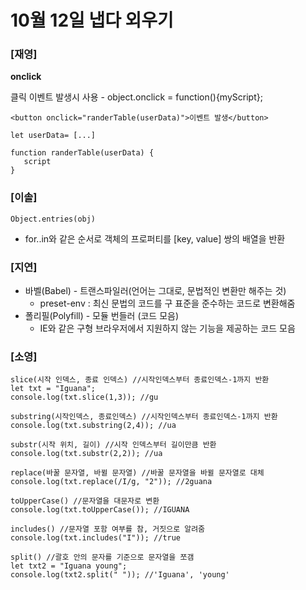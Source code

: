 # 10월 12일 냅다 외우기

### [재영]

**onclick**

클릭 이벤트 발생시 사용 - object.onclick = function(){myScript};

```
<button onclick="randerTable(userData)">이벤트 발생</button>

let userData= [...]

function randerTable(userData) {
   script
}

```

### [이솔]

```
Object.entries(obj)
```

- for..in와 같은 순서로 객체의 프로퍼티를 [key, value] 쌍의 배열을 반환

### [지연]

- 바벨(Babel) - 트랜스파일러(언어는 그대로, 문법적인 변환만 해주는 것)
  - preset-env : 최신 문법의 코드를 구 표준을 준수하는 코드로 변환해줌
- 폴리필(Polyfill) - 모듈 번들러 (코드 모음)
  - IE와 같은 구형 브라우저에서 지원하지 않는 기능을 제공하는 코드 모음


### [소영]

```
slice(시작 인덱스, 종료 인덱스) //시작인덱스부터 종료인덱스-1까지 반환
let txt = "Iguana";
console.log(txt.slice(1,3)); //gu

substring(시작인덱스, 종료인덱스) //시작인덱스부터 종료인덱스-1까지 반환
console.log(txt.substring(2,4)); //ua

substr(시작 위치, 길이) //시작 인덱스부터 길이만큼 반환
console.log(txt.substr(2,2)); //ua

replace(바꿀 문자열, 바뀔 문자열) //바꿀 문자열을 바뀔 문자열로 대체
console.log(txt.replace(/I/g, "2")); //2guana

toUpperCase() //문자열을 대문자로 변환
console.log(txt.toUpperCase()); //IGUANA

includes() //문자열 포함 여부를 참, 거짓으로 알려줌
console.log(txt.includes("I")); //true

split() //괄호 안의 문자를 기준으로 문자열을 쪼갬
let txt2 = "Iguana young";
console.log(txt2.split(" ")); //'Iguana', 'young'
```